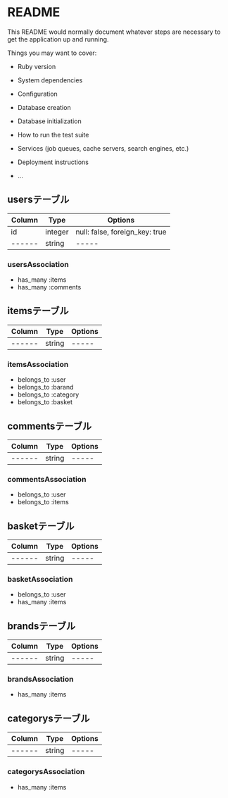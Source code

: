 # README

This README would normally document whatever steps are necessary to get the
application up and running.

Things you may want to cover:

* Ruby version

* System dependencies

* Configuration

* Database creation

* Database initialization

* How to run the test suite

* Services (job queues, cache servers, search engines, etc.)

* Deployment instructions

* ...

## usersテーブル
|Column|Type|Options|
|------|----|-------|
|id|integer|null: false, foreign_key: true|
|------|string|-----|
### usersAssociation
- has_many :items
- has_many :comments

## itemsテーブル
|Column|Type|Options|
|------|----|-------|
|------|string|-----|
### itemsAssociation
- belongs_to :user
- belongs_to :barand
- belongs_to :category
- belongs_to :basket

## commentsテーブル
|Column|Type|Options|
|------|----|-------|
|------|string|-----|
### commentsAssociation
- belongs_to :user
- belongs_to :items

## basketテーブル
|Column|Type|Options|
|------|----|-------|
|------|string|-----|
### basketAssociation
- belongs_to :user
- has_many :items

## brandsテーブル
|Column|Type|Options|
|------|----|-------|
|------|string|-----|
### brandsAssociation
- has_many :items

## categorysテーブル
|Column|Type|Options|
|------|----|-------|
|------|string|-----|
### categorysAssociation
- has_many :items
